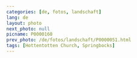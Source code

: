 ```yaml
---
categories: [de, fotos, landschaft]
lang: de
layout: photo
next_photo: null
picname: P0000160
prev_photo: /de/fotos/landschaft/P0000051.html
tags: [Hottentotten Church, Springbocks]
---
```

